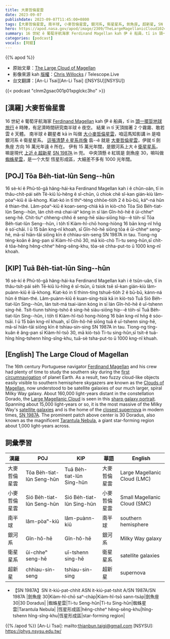 ```yaml
---
title: 大麥哲倫星雲
date: 2023-09-07
publishdate: 2023-09-07T11:45:00+0800
tags: [大麥哲倫星雲, 南半球, 小麥哲倫星雲, 銀河系, 衛星星系, 劍魚座, 超新星, SN 1987A, 劍魚座 30, 蜘蛛星雲, 恆星形成區]
hero: https://apod.nasa.gov/apod/image/2309/TheLargeMagellanicCloud1024.jpg
summary: 16 世紀 ê 葡萄牙航海家 Ferdinand Magellan kah 伊 ê 船員，tī in 頭一擺踅地球旅行 ê 時陣，有足濟時間研究南半球 ê 夜空。
categories: [podcast]
vocals: [阿錕]
---
```


{{% apod %}}

- 原始文章：[The Large Cloud of Magellan](https://apod.nasa.gov/apod/ap230907.html)
- 影像來源 kah [版權][copyright]：[Chris Willocks](https://www.instagram.com/chris.willocks/) / Telescope.Live
- 台文翻譯：[An-Li Tsai][An-Li Tsai] ([NSYSU][NSYSU])

{{< podcast "clnm2gsac001p01xpglckc3ho" >}}

## [漢羅] 大麥哲倫星雲
16 世紀 ê 葡萄牙航海家 [Ferdinand Magellan][Ferdinand Magellan] kah 伊 ê 船員，tī in [頭一擺踅地球旅行][first circumnavigation] ê 時陣，有足濟時間研究南半球 ê 夜空。
結果 in tī 天頂揣著 2 个霧霧、敢若雲 ê 天體。
南半球 ê 觀星者 kā in 叫做 [大小麥哲倫星雲][Clouds of Magellan]，咱這馬知影講 in 是咱銀河系 ê 衛星星系。
[這張清楚 ê 星系肖像][sharp galaxy portrait] 翕--ê 就是 [大麥哲倫星雲][Large Magellanic Cloud]，伊就 tī 劍魚座 方向 16 萬光年遠 ê 所在。
伊有 15 萬光年闊，是銀河系上大 ê [衛星星系][satellite galaxies]，嘛是現代 [上近 ê 超新星][closest supernova] [SN 1987A][SN 1987A] in 兜。
中央頂懸 ê 紅斑是 劍魚座 30，嘛叫做 [蜘蛛星雲][Tarantula Nebula]，是一个大型 恆星形成區，大細差不多有 1000 光年闊。

## [POJ] Tōa Be̍h-tiat-lûn Seng--hûn
16 sè-kí ê Phû-tô-gâ hâng-hái-ka Ferdinand Magellan kah i ê chûn-oân, tī in thâu-chi̍t-pái se̍h Tē-kiû lú-hêng ê sî-chūn, ū chiok chē sî-kan gián-kiù lâm-pòaⁿ-kiû ê iā-khong.
Kiat-kó in tī thiⁿ-téng chhōe-tio̍h 2 ê bū-bū, káⁿ-ná hûn ê thian-thé.
Lâm-pòaⁿ-kiû ê koan-seng-chiá kā in kiò-chò Tōa Sió Be̍h-tiat-lûn Seng--hûn, lán chit-má chai-iáⁿ kóng in sī lán Gîn-hô-hē ê ūi-chheⁿ seng-hē.
Chit-tiuⁿ chheng-chhó ê seng-hē siàu-siōng hip--ê to̍h-sī Tōa Be̍h-tiat-lûn Seng--hûn, i to̍h tī Kiàm-hî-chō hong-hiòng 16 bān kng-nî hn̄g ê só͘-chāi.
I ū 15 bān kng-nî khoah, sī Gîn-hô-hē siōng tōa ê ūi-chheⁿ seng-hē, mā-sī hiān-tāi siōng kīn ê chhiau-sin-seng SN 1987A in tau.
Tiong-ng téng-koân ê âng-pan sī Kiàm-hî-chō 30, mā kiò-chò Ti-tu seng-hûn,sī chi̍t-ê tōa-hêng hêng-chheⁿ hêng-sêng-khu, tōa-sè chha-put-to ū 1000 kng-nî khoah.

## [KIP] Tuā Be̍h-tiat-lûn Sing--hûn
16 sè-kí ê Phû-tô-gâ hâng-hái-ka Ferdinand Magellan kah i ê tsûn-uân, tī in thâu-tsi̍t-pái se̍h Tē-kiû lú-hîng ê sî-tsūn, ū tsiok tsē sî-kan gián-kiù lâm-puànn-kiû ê iā-khong.
Kiat-kó in tī thinn-tíng tshuē-tio̍h 2 ê bū-bū, kánn-ná hûn ê thian-thé.
Lâm-puànn-kiû ê kuan-sing-tsiá kā in kiò-tsò Tuā Sió Be̍h-tiat-lûn Sing--hûn, lán tsit-má tsai-iánn kóng in sī lán Gîn-hô-hē ê uī-tshenn sing-hē.
Tsit-tiunn tshing-tshó ê sing-hē siàu-siōng hip--ê to̍h-sī Tuā Be̍h-tiat-lûn Sing--hûn, i to̍h tī Kiàm-hî-tsō hong-hiòng 16 bān kng-nî hn̄g ê sóo-tsāi.
I ū 15 bān kng-nî khuah, sī Gîn-hô-hē siōng tuā ê uī-tshenn sing-hē, mā-sī hiān-tāi siōng kīn ê tshiau-sin-sing SN 1987A in tau.
Tiong-ng tíng-kuân ê âng-pan sī Kiàm-hî-tsō 30, mā kiò-tsò Ti-tu sing-hûn,sī tsi̍t-ê tuā-hîng hîng-tshenn hîng-sîng-khu, tuā-sè tsha-put-to ū 1000 kng-nî khuah.

## [English] The Large Cloud of Magellan
The 16th century Portuguese navigator [Ferdinand Magellan][Ferdinand Magellan] and his crew had plenty of time to study the southern sky during the [first circumnavigation][first circumnavigation] of planet Earth.
As a result, two fuzzy cloud-like objects easily visible to southern hemisphere skygazers are known as the [Clouds of Magellan][Clouds of Magellan], now understood to be satellite galaxies of our much larger, spiral Milky Way galaxy.
About 160,000 light-years distant in the constellation Dorado, the [Large Magellanic Cloud][Large Magellanic Cloud] is seen in this [sharp galaxy portrait][sharp galaxy portrait].
Spanning about 15,000 light-years or so, it is the most massive of the Milky Way's [satellite galaxies][satellite galaxies] and is the home of the [closest supernova][closest supernova] in modern times, [SN 1987A][SN 1987A].
The prominent patch above center is 30 Doradus, also known as the magnificent [Tarantula Nebula][Tarantula Nebula], a giant star-forming region about 1,000 light-years across.

## 詞彙學習

|漢羅|POJ|KIP|華語|English|
|-|-|-|-|-|
|大麥哲倫星雲|Tōa Be̍h-tiat-lûn Seng-hûn|Tuā Be̍h-tiat-lûn Sing-hûn|大麥哲倫星雲|Large Magellanic Cloud (LMC)|
|小麥哲倫星雲|Sió Be̍h-tiat-lûn Seng-hûn|Sió Be̍h-tiat-lûn Sing-hûn|小麥哲倫星雲|Small Magellanic Cloud (SMC)|
|南半球|lâm-pòaⁿ-kiû|lâm-puànn-kiû|南半球|southern hemisphere|
|銀河系|Gîn-hô-hē|Gîn-hô-hē|銀河系|Milky Way galaxy|
|衛星星系|ūi-chheⁿ seng-hē|uī-tshenn sing-hē|衛星星系|satellite galaxies|
|超新星|chhiau-sin-seng|tshiau-sin-sing|超新星|supernova|
- 【SN 1987A】SN it-kiú-pat-chhit ASN it-kiú-pat-tshit A/SN 1987A/SN 1987A
|劍魚座 30|Kiàm-hî-chō saⁿ-cha̍p|Kiàm-hî-tsō sann-tsa̍p|劍魚座 30|30 Doradus|
|蜘蛛星雲|Ti-tu Seng-hûn|Ti-tu Sing-hûn|蜘蛛星雲|Tarantula Nebula|
|恆星形成區|hêng-chheⁿ hêng-sêng-khu|hîng-tshenn hîng-sîng-khu|恆星形成區|star-forming region|

{{% /apod %}}
[An-Li Tsai]: mailto:thianbun.taigi@gmail.com
[NSYSU]: https://phys.nsysu.edu.tw/

[copyright]: https://apod.nasa.gov/apod/fap/lib/about_apod.html#srapply
[License]: https://creativecommons.org/licenses/by/2.0/

[Ferdinand Magellan]:http://en.wikipedia.org/wiki/Ferdinand_Magellan
[first circumnavigation]:http://www.fordham.edu/halsall/mod/1519magellan.html
[Clouds of Magellan]:https://apod.nasa.gov/apod/ap060809.html
[Large Magellanic Cloud]:http://messier.seds.org/xtra/ngc/lmc.html
[sharp galaxy portrait]:https://www.cwastrophotography.com/the-large-magellanic-cloud-lmc
[satellite galaxies]:http://www.atlasoftheuniverse.com/sattelit.html
[closest supernova]:http://heritage.stsci.edu/1999/04/
[SN 1987A]:https://apod.nasa.gov/apod/ap170305.html
[Tarantula Nebula]:https://apod.nasa.gov/apod/ap090916.html
